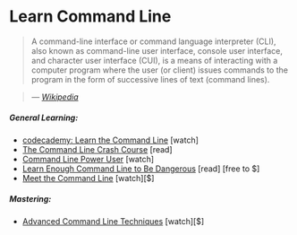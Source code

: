 # Learn Command Line

> A command-line interface or command language interpreter (CLI), also known as command-line user interface, console user interface, and character user interface (CUI), is a means of interacting with a computer program where the user (or client) issues commands to the program in the form of successive lines of text (command lines).

><cite>&#8212; [Wikipedia](https://en.wikipedia.org/wiki/Command-line_interface)</cite>

##### General Learning:

* [codecademy: Learn the Command Line](https://www.codecademy.com/courses/learn-the-command-line) [watch]
* [The Command Line Crash Course](http://cli.learncodethehardway.org/book/) [read]
* [Command Line Power User](http://commandlinepoweruser.com/) [watch]
* [Learn Enough Command Line to Be Dangerous](http://www.learnenough.com/command-line-tutorial) [read] [free to $]
* [Meet the Command Line](http://www.pluralsight.com/courses/meet-command-line) [watch][$]

##### Mastering:

* [Advanced Command Line Techniques](https://code.tutsplus.com/courses/advanced-command-line-techniques) [watch][$]





















 






